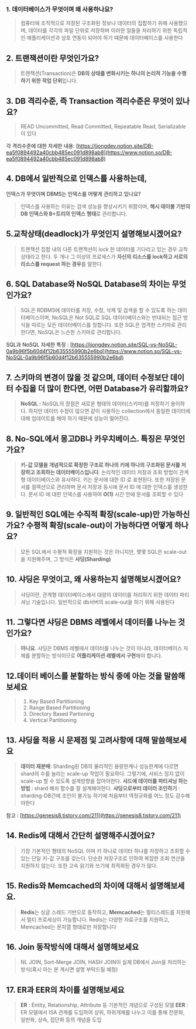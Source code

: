 ### **1. 데이터베이스가 무엇이며 왜 사용하나요?**

> 컴퓨터에 조직적으로 저장된 구조화된 정보나 데이터의 집합하기 위해 사용했으며, 데이터를 각각의 파일 단위로 저장하며 이러한 일들을 처리하기 위한 독립적인 애플리케이션과 상호 연동이 되어야 하기 때문에 데이터베이스를 사용한다
> 

## 2. 트랜잭션이란 무엇인가요?

> 트랜잭션(Transaction)은 **DB의 상태를 변화시키는 하나의 논리적 기능을 수행하기 위한 작업 단위**입니다.
> 

## 3. DB 격리수준, 즉 Transaction 격리수준은 무엇이 있나요?

> READ Uncommitted, Read Committed, Repeatable Read, Serializable 이 있다
> 

각 격리수준에 대한 자세한 내용: 
[https://jjongdev.notion.site/DB-ea5f0894492a40cbb485ec091d898ab8](https://www.notion.so/DB-ea5f0894492a40cbb485ec091d898ab8)

## 4. DB에서 일반적으로 인덱스를 사용하는데, 
인덱스가 무엇이며 DBMS는 인덱스를 어떻게 관리하고 있나요?

> 인덱스를 사용하는 이유는 검색 성능을 향상시키기 위함이며, **해시 테이블 기반의 DB 인덱스와 B+트리의 인덱스 형태**로 관리합니다.
> 

## 5.교착상태(deadlock)가 무엇인지 설명해보시겠어요?

> 트랜잭션 집합 내의 다른 트랜잭션이 lock 한 데이터를 기다리고 있는 경우 교착상태라고 한다. 두 개나 그 이상의 프로세스가 **자신의 리소스를 lock하고 서로의 리소스를 request 하는 경우**를 말한다.
> 

## 6. SQL Database와 NoSQL Database의 차이는 무엇인가요?

> SQL은 RDBMS에 데이터를 저장, 수정, 삭제 및 검색을 할 수 있도록 하는 데이터베이스이며, NoSQL은 Not SQL로 SQL 데이터베이스와는 반대되는 접근 방식을 따르는 모든 데이터베이스를 칭합니다. 또한 SQL은 엄격한 스키마로 관리한다면, NoSQL은 느슨한 스키마로 관리합니다.
> 

SQL과 NoSQL 자세한 특징 :
[https://jjongdev.notion.site/SQL-vs-NoSQL-0a9b96f5b60d4f12b635555990b2e6bd](https://www.notion.so/SQL-vs-NoSQL-0a9b96f5b60d4f12b635555990b2e6bd)

## 7. 스키마의 변경이 많을 것 같으며, 데이터 수정보단 데이터 수집을 더 많이 한다면, 어떤 Database가 유리할까요?

> **NoSQL :** NoSQL의 장점은 새로운 형태의 데이터(스키마)를 저장하기 용이하다. 하지만 데이터 수정이 많으면 같이 사용하는 collection에서 동일한 데이터에 대해 업데이트를 해야 하기 때문에 성능이 떨어진다.
> 

## 8. No-SQL에서 몽고DB나 카우치베이스. 특징은 무엇인가요?

> **키-값 모델을 개념적으로 확장한 구조로 하나의 키에 하나의 구조화된 문서를 저장하고 조회하는 데이터베이스입니다**. 논리적인 데이터 저장과 조회 방법이 관계형 데이터베이스와 유사하다. 키는 문서에 대한 ID 로 표현된다. 또한 저장된 문서를 컬렉션으로 관리하며 문서 저장과 동시에 문서 ID 에 대한 인덱스를 생성한다. 문서 ID 에 대한 인덱스를 사용하여 **O(1)** 시간 안에 문서를 조회할 수 있다
> 

## 9. 일반적인 SQL에는 수직적 확장(scale-up)만 가능하신가요? 수평적 확장(scale-out)이 가능하다면 어떻게 하나요?

> 모든 SQL에서 수평적 확장을 지원하는 것은 아니지만, 몇몇 SQL은 scale-out을 지원해주며, 그 방식은 **샤딩(Sharding)**
> 

## 10. 샤딩은 무엇이고, 왜 사용하는지 설명해보시겠어요?

> 샤딩이란, 관계형 데이터베이스에서 대량의 데이터를 처리하기 위한 데이터 파티셔닝 기술입니다. 일반적으로 db서버의 scale-out을 하기 위해 사용된다
> 

## 11. 그렇다면 샤딩은 DBMS 레벨에서 데이터를 나누는 것인가요?

> **아니요**. 샤딩은 DBMS 레벨에서 데이터를 나누는 것이 아니라, 데이터베이스 자체를 분할하는 방식이므로 **어플리케이션 레벨에서 구현**해야 합니다.
> 

## 12.데이터 베이스를 분할하는 방식 중에 아는 것을 말씀해보세요

> 1. Key Based Partitioning 
> 2. Range Based Partitioning 
> 3. Directory Based Partioning 
> 4. Vertical Partitioning
> 

## 13. 샤딩을 적용 시 문제점 및 고려사항에 대해 말씀해보세요

> **데이터 재분배**: Sharding된 DB의 물리적인 용량한계나 성능한계에 다르면 shard의 수를 늘리는 scale-up 작업이 필요하다. 그렇기에, 서비스 정지 없이 scale-up 할 수 있도록 설계방향을 잡아야한다.
**샤드에 데이터를 파티셔닝 하는 방법** : shard 해쉬 함수를 잘 설계해야한다.
**샤딩으로부터 데이터 조인하기** : sharding-DB간에 조인이 불가능 하기에 처음부터 역정규화를 어느 정도 감수해야한다
> 

참고 : [https://genesis8.tistory.com/211](https://genesis8.tistory.com/211)

## 14. Redis에 대해서 간단히 설명해주시겠어요?

> 가장 기본적인 형태의 NoSQL 이며 키 하나로 데이터 하나를 저장하고 조회할 수 있는 단일 키-값 구조를 갖는다. 단순한 저장구조로 인하여 복잡한 조회 연산을 지원하지 않는다. 또한 고속 읽기와 쓰기에 최적화된 경우가 많다.
> 

## 15. Redis와 Memcached의 차이에 대해서 설명해보세요.

> **Redis**는 싱글 스레드 기반으로 동작하고, **Memcached**는 멀티스레드를 지원해서 멀티 프로세싱이 가능합니다.
Redis는 다양한 자료구조를 지원하고, Memcached는 문자열 형태로만 저장합니다
> 

## 16. Join 동작방식에 대해서 설명해보세요

> NL JOIN, Sort-Merge JOIN, HASH JOIN이 실제 DB에서 Join을 처리하는 방식(혹시 아는 분 계시면 설명 부탁드릴 예정)
> 

## 17. ER과 EER의 차이를 설명해보세요

> **ER** : Entity, Relationship, Attribute 등 기본적인 개념으로 구성된 모델
**EER** : ER 모델에서 ISA 관계를 도입하여 상위, 하위개체를 나누고 이를 통해 전문화, 일반화, 상속, 집단화 등의 개념을 도입
>
